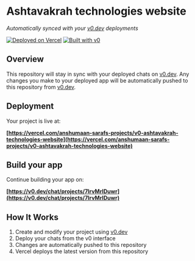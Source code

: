 # Ashtavakrah technologies website

*Automatically synced with your [v0.dev](https://v0.dev) deployments*

[![Deployed on Vercel](https://img.shields.io/badge/Deployed%20on-Vercel-black?style=for-the-badge&logo=vercel)](https://vercel.com/anshumaan-sarafs-projects/v0-ashtavakrah-technologies-website)
[![Built with v0](https://img.shields.io/badge/Built%20with-v0.dev-black?style=for-the-badge)](https://v0.dev/chat/projects/7IrvMrIDuwr)

## Overview

This repository will stay in sync with your deployed chats on [v0.dev](https://v0.dev).
Any changes you make to your deployed app will be automatically pushed to this repository from [v0.dev](https://v0.dev).

## Deployment

Your project is live at:

**[https://vercel.com/anshumaan-sarafs-projects/v0-ashtavakrah-technologies-website](https://vercel.com/anshumaan-sarafs-projects/v0-ashtavakrah-technologies-website)**

## Build your app

Continue building your app on:

**[https://v0.dev/chat/projects/7IrvMrIDuwr](https://v0.dev/chat/projects/7IrvMrIDuwr)**

## How It Works

1. Create and modify your project using [v0.dev](https://v0.dev)
2. Deploy your chats from the v0 interface
3. Changes are automatically pushed to this repository
4. Vercel deploys the latest version from this repository
